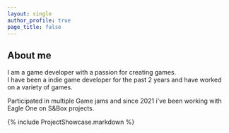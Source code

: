 ```yaml
---
layout: single
author_profile: true
page_title: false
---
```


## About me

I am a game developer with a passion for creating games. <br>
I have been a indie game developer for the past 2 years and have worked on a variety of games.

Participated in multiple Game jams and since 2021 i've been working with Eagle One on S&Box projects.

{% include ProjectShowcase.markdown %}
